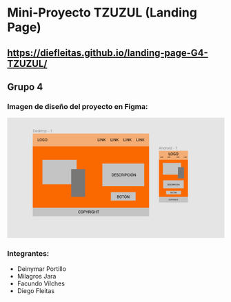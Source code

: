 # Mini-Proyecto TZUZUL (Landing Page)

## https://diefleitas.github.io/landing-page-G4-TZUZUL/

## Grupo 4

### Imagen de diseño del proyecto en Figma:

![alt text](https://github.com/DieFleitas/landing-page-G4-TZUZUL/blob/main/dise%C3%B1o.png "Diseño del proyecto")

### Integrantes:

- Deinymar Portillo
- Milagros Jara
- Facundo Vilches
- Diego Fleitas
